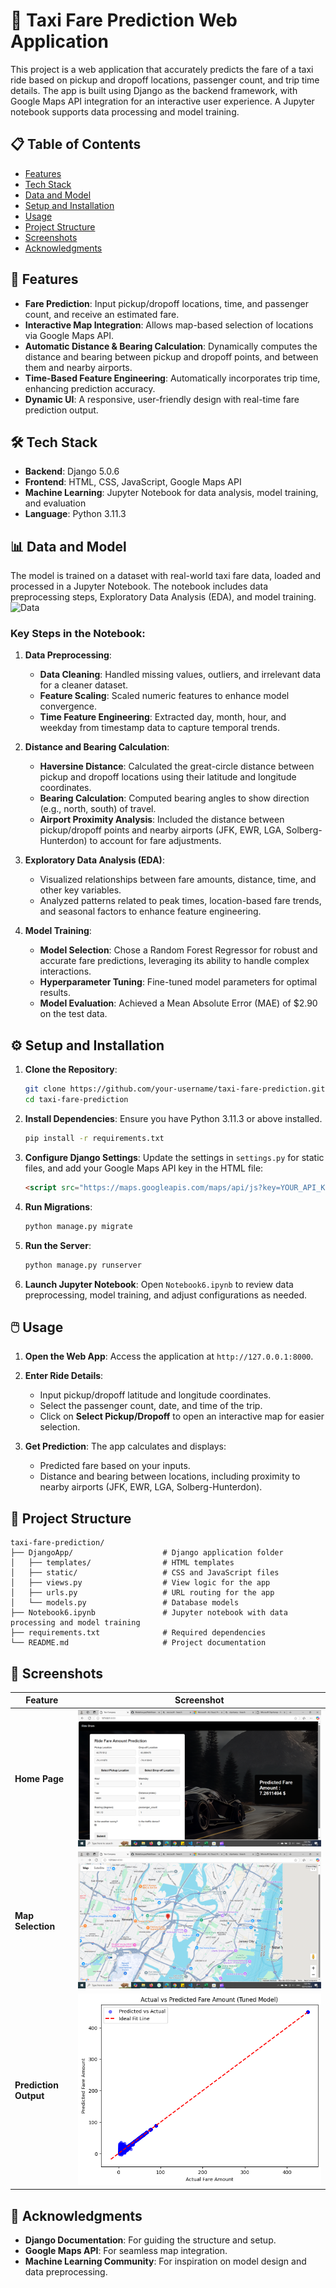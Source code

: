 

# 🚕 Taxi Fare Prediction Web Application

This project is a web application that accurately predicts the fare of a taxi ride based on pickup and dropoff locations, passenger count, and trip time details. The app is built using Django as the backend framework, with Google Maps API integration for an interactive user experience. A Jupyter notebook supports data processing and model training.

## 📋 Table of Contents
- [Features](#features)
- [Tech Stack](#tech-stack)
- [Data and Model](#data-and-model)
- [Setup and Installation](#setup-and-installation)
- [Usage](#usage)
- [Project Structure](#project-structure)
- [Screenshots](#screenshots)
- [Acknowledgments](#acknowledgments)

## 🚀 Features

- **Fare Prediction**: Input pickup/dropoff locations, time, and passenger count, and receive an estimated fare.
- **Interactive Map Integration**: Allows map-based selection of locations via Google Maps API.
- **Automatic Distance & Bearing Calculation**: Dynamically computes the distance and bearing between pickup and dropoff points, and between them and nearby airports.
- **Time-Based Feature Engineering**: Automatically incorporates trip time, enhancing prediction accuracy.
- **Dynamic UI**: A responsive, user-friendly design with real-time fare prediction output.

## 🛠 Tech Stack

- **Backend**: Django 5.0.6
- **Frontend**: HTML, CSS, JavaScript, Google Maps API
- **Machine Learning**: Jupyter Notebook for data analysis, model training, and evaluation
- **Language**: Python 3.11.3

## 📊 Data and Model

The model is trained on a dataset with real-world taxi fare data, loaded and processed in a Jupyter Notebook. The notebook includes data preprocessing steps, Exploratory Data Analysis (EDA), and model training.
![Data](https://drive.google.com/file/d/1pmB4BIljHh3c-AB0wnUBGnime_rsRM54/view?usp=sharing)

### Key Steps in the Notebook:
1. **Data Preprocessing**:
   - **Data Cleaning**: Handled missing values, outliers, and irrelevant data for a cleaner dataset.
   - **Feature Scaling**: Scaled numeric features to enhance model convergence.
   - **Time Feature Engineering**: Extracted day, month, hour, and weekday from timestamp data to capture temporal trends.
   
2. **Distance and Bearing Calculation**:
   - **Haversine Distance**: Calculated the great-circle distance between pickup and dropoff locations using their latitude and longitude coordinates.
   - **Bearing Calculation**: Computed bearing angles to show direction (e.g., north, south) of travel.
   - **Airport Proximity Analysis**: Included the distance between pickup/dropoff points and nearby airports (JFK, EWR, LGA, Solberg-Hunterdon) to account for fare adjustments.

3. **Exploratory Data Analysis (EDA)**:
   - Visualized relationships between fare amounts, distance, time, and other key variables.
   - Analyzed patterns related to peak times, location-based fare trends, and seasonal factors to enhance feature engineering.

4. **Model Training**:
   - **Model Selection**: Chose a Random Forest Regressor for robust and accurate fare predictions, leveraging its ability to handle complex interactions.
   - **Hyperparameter Tuning**: Fine-tuned model parameters for optimal results.
   - **Model Evaluation**: Achieved a Mean Absolute Error (MAE) of $2.90 on the test data.

## ⚙️ Setup and Installation

1. **Clone the Repository**:
   ```bash
   git clone https://github.com/your-username/taxi-fare-prediction.git
   cd taxi-fare-prediction
   ```

2. **Install Dependencies**:
   Ensure you have Python 3.11.3 or above installed.
   ```bash
   pip install -r requirements.txt
   ```

3. **Configure Django Settings**:
   Update the settings in `settings.py` for static files, and add your Google Maps API key in the HTML file:
   ```html
   <script src="https://maps.googleapis.com/maps/api/js?key=YOUR_API_KEY"></script>
   ```

4. **Run Migrations**:
   ```bash
   python manage.py migrate
   ```

5. **Run the Server**:
   ```bash
   python manage.py runserver
   ```

6. **Launch Jupyter Notebook**:
   Open `Notebook6.ipynb` to review data preprocessing, model training, and adjust configurations as needed.

## 🖱️ Usage

1. **Open the Web App**:
   Access the application at `http://127.0.0.1:8000`.

2. **Enter Ride Details**:
   - Input pickup/dropoff latitude and longitude coordinates.
   - Select the passenger count, date, and time of the trip.
   - Click on **Select Pickup/Dropoff** to open an interactive map for easier selection.

3. **Get Prediction**:
   The app calculates and displays:
   - Predicted fare based on your inputs.
   - Distance and bearing between locations, including proximity to nearby airports (JFK, EWR, LGA, Solberg-Hunterdon).

## 📂 Project Structure

```plaintext
taxi-fare-prediction/
├── DjangoApp/                    # Django application folder
│   ├── templates/                # HTML templates
│   ├── static/                   # CSS and JavaScript files
│   ├── views.py                  # View logic for the app
│   ├── urls.py                   # URL routing for the app
│   └── models.py                 # Database models
├── Notebook6.ipynb               # Jupyter notebook with data processing and model training
├── requirements.txt              # Required dependencies
└── README.md                     # Project documentation
```

## 📸 Screenshots

| Feature                  | Screenshot |
|--------------------------|------------|
| **Home Page**            | ![Home Page](https://github.com/MalakAmgad/RideShare/blob/main/Screenshot%20(843).png) |
| **Map Selection**        | ![Map Popup](https://github.com/MalakAmgad/RideShare/blob/main/Screenshot%20(842).png) |
| **Prediction Output**    | ![Prediction Output](https://github.com/MalakAmgad/RideShare/blob/main/screenshot(6122).png) |

## 🙏 Acknowledgments

- **Django Documentation**: For guiding the structure and setup.
- **Google Maps API**: For seamless map integration.
- **Machine Learning Community**: For inspiration on model design and data preprocessing.
